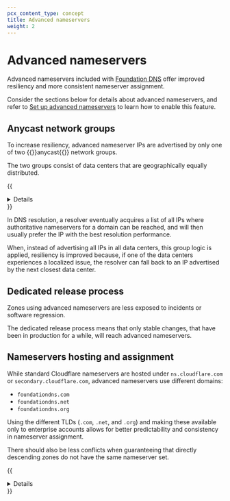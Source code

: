```yaml
---
pcx_content_type: concept
title: Advanced nameservers
weight: 2
---
```


# Advanced nameservers

Advanced nameservers included with [Foundation DNS](/dns/foundation-dns/) offer improved resiliency and more consistent nameserver assignment.

Consider the sections below for details about advanced nameservers, and refer to [Set up advanced nameservers](/dns/foundation-dns/setup/) to learn how to enable this feature.

## Anycast network groups

To increase resiliency, advanced nameserver IPs are advertised by only one of two {{<glossary-tooltip term_id="anycast">}}anycast{{</glossary-tooltip>}} network groups.

The two groups consist of data centers that are geographically equally distributed.

{{<details header="United Kingdom example">}}

{{<table-wrap>}}
| Advanced nameservers     | IPs      | Group   | Data centers |
|--------------------------|--------- |---------|------------------------------------|
| blue.foundationdns.com   | `<IPv4>`<br />`<IPv6>` | A | London and Edinburgh |
| blue.foundationdns.net   | `<IPv4>`<br />`<IPv6>` | B | Manchester           |
| blue.foundationdns.org   | `<IPv4>`<br />`<IPv6>` | A | London and Edinburgh |
{{</table-wrap>}}

{{</details>}}

In DNS resolution, a resolver eventually acquires a list of all IPs where authoritative nameservers for a domain can be reached, and will then usually prefer the IP with the best resolution performance.

When, instead of advertising all IPs in all data centers, this group logic is applied, resiliency is improved because, if one of the data centers experiences a localized issue, the resolver can fall back to an IP advertised by the next closest data center.

## Dedicated release process

Zones using advanced nameservers are less exposed to incidents or software regression.

The dedicated release process means that only stable changes, that have been in production for a while, will reach advanced nameservers.

## Nameservers hosting and assignment

While standard Cloudflare nameservers are hosted under `ns.cloudflare.com` or `secondary.cloudflare.com`, advanced nameservers use different domains:

- `foundationdns.com`
- `foundationdns.net`
- `foundationdns.org`

Using the different TLDs (`.com`, `.net`, and `.org`) and making these available only to enterprise accounts allows for better predictability and consistency in nameserver assignment.

There should also be less conflicts when guaranteeing that directly descending zones do not have the same nameserver set.

{{<details header="Descending zones example">}}

Consider the domain `example.com`, and subdomains `abc.example.com` and `123.example.com`:

- `abc.example.com` and `123.example.com` directly descend from `example.com` and cannot have the same nameservers as `example.com`.
- `abc.example.com` and `123.example.com` are sibling domains and can have the same nameservers.
- `new.abc.example.com` directly descends from both `abc.example.com` and `example.com`, and cannot have the same nameservers as them, but can have the same nameservers as `123.example.com`.

{{</details>}}
